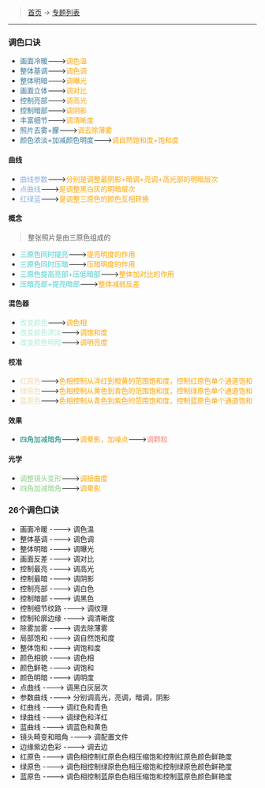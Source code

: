 >  [首页](../README.md) -> [专题列表](专题列表.md)

---

### 调色口诀
* <font color="#3A7B99">画面冷暖</font>---><font color="orange">调色温</font>
* <font color="#3A7B99">整体基调</font>---><font color="orange">调色调</font>
* <font color="#3A7B99">整体明暗</font>---><font color="orange">调曝光</font>
* <font color="#3A7B99">画面立体</font>---><font color="orange">调对比</font>
* <font color="#3A7B99">控制亮部</font>---><font color="orange">调高光</font>
* <font color="#3A7B99">控制暗部</font>---><font color="orange">调阴影</font>
* <font color="#3A7B99">丰富细节</font>---><font color="orange">调清晰度</font>
* <font color="#3A7B99">照片去雾+朦</font>---><font color="orange">调去除薄雾</font>
* <font color="#3A7B99">颜色浓淡+加减颜色明度</font>---><font color="orange">调自然饱和度+饱和度</font>

#### 曲线
* <font color="#8CAEDE">曲线参数</font>---><font color="orange">分别是调整最阴影+暗调+亮调+高光部的明暗层次</font>
* <font color="#8CAEDE">点曲线</font>---><font color="orange">是调整黑白灰的明暗层次</font>
* <font color="#8CAEDE">红绿蓝</font>---><font color="orange">是调整三原色的颜色互相转换</font>

#### 概念
> 整张照片是由三原色组成的
* <font color="#46CDD0">三原色同时提亮</font>---><font color="orange">提亮明度的作用</font>
* <font color="#46CDD0">三原色同时压暗</font>---><font color="orange">压暗明度的作用</font>
* <font color="#46CDD0">三原色提高亮部+压低暗部</font>---><font color="orange">整体加对比的作用</font>
* <font color="#46CDD0">压暗亮部+提亮暗部</font>---><font color="orange">整体减弱反差</font>

#### 混色器
* <font color="#ACEDD9">改变颜色</font>---><font color="orange">调色相</font>
* <font color="#ACEDD9">改变颜色浓淡</font>---><font color="orange">调饱和度</font>
* <font color="#ACEDD9">改变颜色明暗</font>---><font color="orange">调明亮度</font>

#### 校准
* <font color="#F5DAAB">红原色</font>---><font color="orange">色相控制从洋红到橙黄的范围饱和度，控制红原色单个通道饱和</font>
* <font color="#F5DAAB">绿原色</font>---><font color="orange">色相控制从黄色到青色的范围饱和度，控制绿原色单个通道饱和</font>
* <font color="#F5DAAB">蓝原色</font>---><font color="orange">色相控制从青色到紫色的范围饱和度，控制蓝原色单个通道饱和</font>

#### 效果
* <font color="#017D6F">四角加减暗角</font>---><font color="orange">调晕影，加噪点</font>---><font color="#FD836E">调颗粒</font>

#### 光学
* <font color="#8AD088">调整镜头变形</font>---><font color="orange">调扭曲度</font>
* <font color="#8AD088">四角加减暗角</font>---><font color="orange">调晕影</font>


### 26个调色口诀
* 画面冷暖 ----> 调色温
* 整体基调 ----> 调色调
* 整体明暗 ----> 调曝光
* 画面反差 ----> 调对比
* 控制最亮 ----> 调高光
* 控制最暗 ----> 调阴影
* 控制亮部 ----> 调白色
* 控制暗部 ----> 调黑色
* 控制细节纹路 ----> 调纹理
* 控制轮廓边缘 ----> 调清晰度
* 除雾加雾 ----> 调去除薄雾
* 局部饱和 ----> 调自然饱和度
* 整体饱和 ----> 调饱和度
* 颜色相貌 ----> 调色相
* 颜色鲜艳 ----> 调饱和
* 颜色明暗 ----> 调明度
* 点曲线 ----> 调黑白灰层次
* 参数曲线 ----> 分别调高光，亮调，暗调，阴影
* 红曲线 ----> 调红色和青色
* 绿曲线 ----> 调绿色和洋红
* 蓝曲线 ----> 调蓝色和黄色
* 镜头畸变和暗角 ----> 调配置文件
* 边缘紫边色彩 ----> 调去边
* 红原色 ----> 调色相控制红原色色相压缩饱和控制红原色颜色鲜艳度
* 绿原色 ----> 调色相控制绿原色色相压缩饱和控制绿原色颜色鲜艳度
* 蓝原色 ----> 调色相控制蓝原色色相压缩饱和控制蓝原色颜色鲜艳度